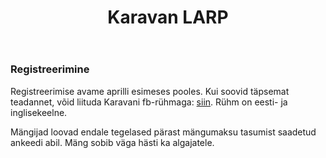 ﻿---
layout: default-est
title: Karavan LARP
---
### Registreerimine

Registreerimise avame aprilli esimeses pooles. Kui soovid täpsemat teadannet, võid liituda Karavani fb-rühmaga: [siin](https://www.facebook.com/groups/1885296201754289/). Rühm on eesti- ja inglisekeelne.

Mängijad loovad endale tegelased pärast mängumaksu tasumist saadetud ankeedi abil. Mäng sobib väga hästi ka algajatele.